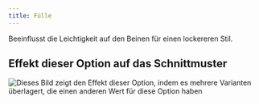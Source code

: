 ```yaml
---
title: Fülle
---
```


Beeinflusst die Leichtigkeit auf den Beinen für einen lockereren Stil.

## Effekt dieser Option auf das Schnittmuster

![Dieses Bild zeigt den Effekt dieser Option, indem es mehrere Varianten überlagert, die einen anderen Wert für diese Option haben](cornelius_fullness_sample.svg "Effekt dieser Option auf das Schnittmuster")
